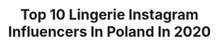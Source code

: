 ---
title: Top 10 Lingerie Instagram Influencers In Poland In 2020
description: >-
  Find top lingerie Instagram influencers in Poland in 2020. Most popular hashtags: #makeup #polishgirl #lingerie #model.
platform: Instagram
profiles:
  - username: "wioletakonstancjaczajka"
    fullname: >-
      ⚜️Wioleta Konstancja Czajka⚜️
    location: "Poland"
    followers: 45145
    engagement: 241
    commentsToLikes: 0.094139
    id: ck55ohr3d8dqd0i1143dyb8v9
    verified: false
    hashtags: "#czujsiewyjatkowo, #goodmorningloves, #chiroplastica, #nicipdo"
  - username: "carla_sonre"
    fullname: >-
      Travel Model 🚂🚌✈🌏📸
    location: "Poland"
    followers: 126478
    engagement: 242
    commentsToLikes: 0.022269
    id: ck55o6cje7q1s0i11vt4xhv4c
    verified: false
    hashtags: "#calendar, #part1, #selfiak, #classic"
  - username: "graszkaigraszka"
    fullname: >-
      Gigi
    location: "Poland"
    followers: 171738
    engagement: 202
    commentsToLikes: 0.022400
    id: ck5zr0fb0vnmy0i14hobukaly
    verified: false
    hashtags: "#jacket, #apartamenty, #duomo, #sunday"
  - username: "mgraj_photo"
    fullname: >-
      S E N S U A L  P H O T O S
    location: "Poland"
    followers: 16326
    engagement: 266
    commentsToLikes: 0.019881
    id: ck5zomuhrqw8q0i14gmikt26a
    verified: false
    hashtags: "#wola, #pictureoftheday, #monstera, #gloweffect"
  - username: "natalia.pigula"
    fullname: >-
      Natalia Piguła
    location: "Poland"
    followers: 9297
    engagement: 1616
    commentsToLikes: 0.047547
    id: ck5c9snjec1l40i11b9ucuwuw
    verified: false
    hashtags: "#sweter, #makeupinspiration, #valentinesday2020, #morningroutine"
  - username: "trishka92"
    fullname: >-
      photomodel
    location: "Poland"
    followers: 156458
    engagement: 409
    commentsToLikes: 0.043573
    id: ck5c4f2qx17vf0i11vnznuyej
    verified: false
    hashtags: "#bloggerstyle, #gym, #pajamas, #beauty"
  - username: "lewandowska1"
    fullname: >-
      𝙈 𝙄 𝙇 𝙀 𝙉 𝘼  🌹
    location: "Poland"
    followers: 28459
    engagement: 910
    commentsToLikes: 0.031705
    id: ck6txi3jbxyr20j71glhyefm0
    verified: false
    hashtags: "#tattoo, #brunette, #lingerie, #face"
  - username: "halinkawisniewska"
    fullname: >-
      Halinka Wisniewska
    location: "Poland"
    followers: 189551
    engagement: 348
    commentsToLikes: 0.053001
    id: ck5hkm49sio8z0i11rjfx7rmd
    verified: false
    hashtags: "#lingerie, #longweekend, #hairlove, #talizmany"
  - username: "bloodcurdling__"
    fullname: >-
      Marzena
    location: "Poland"
    followers: 4194
    engagement: 1457
    commentsToLikes: 0.176205
    id: ck0vzne939yrf0i19ksw30ydf
    verified: false
    hashtags: "#witcher, #alternativegirl, #frozen, #bookstagram"
  - username: "minimedge"
    fullname: >-
      Joanna
    location: "Poland"
    followers: 93827
    engagement: 198
    commentsToLikes: 0.096204
    id: ck0w46qgjx3e50i19ky081by9
    verified: false
    hashtags: "#thatsdarling, #paznokcie, #manicurehybrydowy, #prettylittleiiinspo"
---